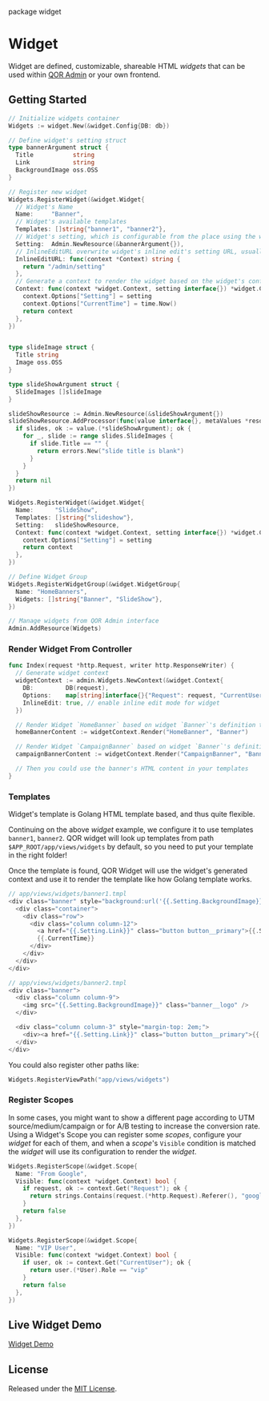 package widget
# Widget

Widget are defined, customizable, shareable HTML *widgets* that can be used within [QOR Admin](https://github.com/qor/admin) or your own frontend.

## Getting Started

```go
// Initialize widgets container
Widgets := widget.New(&widget.Config{DB: db})

// Define widget's setting struct
type bannerArgument struct {
  Title           string
  Link            string
  BackgroundImage oss.OSS
}

// Register new widget
Widgets.RegisterWidget(&widget.Widget{
  // Widget's Name
  Name:     "Banner",
  // Widget's available templates
  Templates: []string{"banner1", "banner2"},
  // Widget's setting, which is configurable from the place using the widget with inline edit
  Setting:  Admin.NewResource(&bannerArgument{}),
  // InlineEditURL overwrite widget's inline edit's setting URL, usually we don't require do that, Widget will generate setting form based on Widget's setting resource, but in case of you want to fully customize your widget's setting page, you can overwrite it to return setting's URL
  InlineEditURL: func(context *Context) string {
    return "/admin/setting"
  },
  // Generate a context to render the widget based on the widget's configurations
  Context: func(context *widget.Context, setting interface{}) *widget.Context {
    context.Options["Setting"] = setting
    context.Options["CurrentTime"] = time.Now()
    return context
  },
})


type slideImage struct {
  Title string
  Image oss.OSS
}

type slideShowArgument struct {
  SlideImages []slideImage
}

slideShowResource := Admin.NewResource(&slideShowArgument{})
slideShowResource.AddProcessor(func(value interface{}, metaValues *resource.MetaValues, context *qor.Context) error {
  if slides, ok := value.(*slideShowArgument); ok {
    for _, slide := range slides.SlideImages {
      if slide.Title == "" {
        return errors.New("slide title is blank")
      }
    }
  }
  return nil
})

Widgets.RegisterWidget(&widget.Widget{
  Name:      "SlideShow",
  Templates: []string{"slideshow"},
  Setting:   slideShowResource,
  Context: func(context *widget.Context, setting interface{}) *widget.Context {
    context.Options["Setting"] = setting
    return context
  },
})

// Define Widget Group
Widgets.RegisterWidgetGroup(&widget.WidgetGroup{
  Name: "HomeBanners",
  Widgets: []string{"Banner", "SlideShow"},
})

// Manage widgets from QOR Admin interface
Admin.AddResource(Widgets)
```

### Render Widget From Controller

```go
func Index(request *http.Request, writer http.ResponseWriter) {
  // Generate widget context
  widgetContext := admin.Widgets.NewContext(&widget.Context{
    DB:         DB(request),
    Options:    map[string]interface{}{"Request": request, "CurrentUser": currentUser}, // those options are accessible from widget views
    InlineEdit: true, // enable inline edit mode for widget
  })

  // Render Widget `HomeBanner` based on widget `Banner`'s definition to HTML template
  homeBannerContent := widgetContext.Render("HomeBanner", "Banner")

  // Render Widget `CampaignBanner` based on widget `Banner`'s definition to HTML template
  campaignBannerContent := widgetContext.Render("CampaignBanner", "Banner")

  // Then you could use the banner's HTML content in your templates
}
```

### Templates

Widget's template is Golang HTML template based, and thus quite flexible.

Continuing on the above *widget* example, we configure it to use templates `banner1`, `banner2`. QOR widget will look up templates from path `$APP_ROOT/app/views/widgets` by default, so you need to put your template in the right folder!

Once the template is found, QOR Widget will use the widget's generated context and use it to render the template like how Golang template works.

```go
// app/views/widgets/banner1.tmpl
<div class="banner" style="background:url('{{.Setting.BackgroundImage}}') no-repeat center center">
  <div class="container">
    <div class="row">
      <div class="column column-12">
        <a href="{{.Setting.Link}}" class="button button__primary">{{.Setting.Title}}</a>
        {{.CurrentTime}}
      </div>
    </div>
  </div>
</div>

// app/views/widgets/banner2.tmpl
<div class="banner">
  <div class="column column-9">
    <img src="{{.Setting.BackgroundImage}}" class="banner__logo" />
  </div>

  <div class="column column-3" style="margin-top: 2em;">
    <div><a href="{{.Setting.Link}}" class="button button__primary">{{.Setting.Title}}</a></div>
  </div>
</div>
```

You could also register other paths like:

```go
Widgets.RegisterViewPath("app/views/widgets")
```

### Register Scopes

In some cases, you might want to show a different page according to UTM source/medium/campaign or for A/B testing to increase the conversion rate. Using a Widget's Scope you can register some *scopes*, configure your *widget* for each of them, and when a *scope*'s `Visible` condition is matched the *widget* will use its configuration to render the *widget*.

```go
Widgets.RegisterScope(&widget.Scope{
  Name: "From Google",
  Visible: func(context *widget.Context) bool {
    if request, ok := context.Get("Request"); ok {
      return strings.Contains(request.(*http.Request).Referer(), "google.com")
    }
    return false
  },
})

Widgets.RegisterScope(&widget.Scope{
  Name: "VIP User",
  Visible: func(context *widget.Context) bool {
    if user, ok := context.Get("CurrentUser"); ok {
      return user.(*User).Role == "vip"
    }
    return false
  },
})
```

## Live Widget Demo

[Widget Demo](http://demo.getqor.com)

## License

Released under the [MIT License](http://opensource.org/licenses/MIT).

